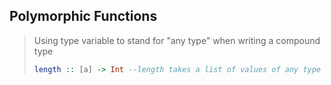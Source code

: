 ## Polymorphic Functions
> Using type variable to stand for "any type" when writing a compound type
> 
> ```hs
> length :: [a] -> Int --length takes a list of values of any type returning an Int
> ```
